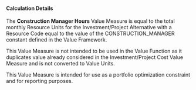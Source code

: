 
#### Calculation Details

The **Construction Manager Hours** Value Measure is equal to the total monthly Resource Units for the Investment/Project Alternative with a Resource Code equal to the value of the CONSTRUCTION_MANAGER constant defined in the Value Framework.

This Value Measure is not intended to be used in the Value Function as it duplicates value already considered in the Investment/Project Cost Value Measure and is not converted to Value Units.

This Value Measure is intended for use as a portfolio optimization constraint and for reporting purposes.
